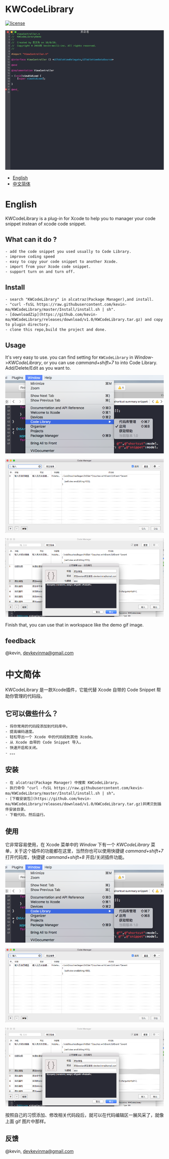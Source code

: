 # KWCodeLibrary


[![license](https://img.shields.io/github/license/mashape/apistatus.svg?maxAge=2592000)]()

![Demo](Images/demo1.gif)

* [English](#english)
* [中文简体](#chinese)

<h1 id="english">English</h1>

KWCodeLibrary is a plug-in for Xcode to help you to manager your code snippet instean of xcode code snippet.

## What can it do ?

	- add the code snippet you used usually to Code Library.
	- improve coding speed
	- easy to copy your code snippet to another Xcode.
	- import from your Xcode code snippet.
	- support turn on and turn off.

## Install

	- search "KWCodeLibrary" in alcatraz(Package Manager),and install.
	- "curl -fsSL https://raw.githubusercontent.com/kevin-ma/KWCodeLibrary/master/Install/install.sh | sh".
	- [downloadZip](https://github.com/kevin-ma/KWCodeLibrary/releases/download/v1.0/KWCodeLibrary.tar.gz) and copy to plugin directory.
	- clone this repo,build the project and done.


## Usage

It's very easy to use. you can find setting for `KWCodeLibrary` in *Window*->*KWCodeLibrary*, or you can use *cammand+shift+7* to into Code Library. Add/Delete/Edit as you want to.

![Demo](Images/setting1.png)


![Demo](Images/setting2.png)


![Demo](Images/setting3.png)


Finish that, you can use that in workspace like the demo gif image.


## feedback


@kevin, [devkevinma@gmail.com](mailto://devkevinma@gmail.com)

<h1 id="chinese">中文简体</h1>


KWCodeLibrary 是一款Xcode插件，它能代替 Xcode 自带的 Code Snippet 帮助你管理的代码段。

## 它可以做些什么？
	
	- 将你常用的代码段添加到代码库中。
	- 提高编码速度。
	- 轻松导出一个 Xcode 中的代码段到其他 Xcode。
	- 从 Xcode 自带的 Code Snippet 导入。
	- 快速开启和关闭。
	- 。。。

## 安装

	- 在 alcatraz(Package Manager) 中搜索 KWCodeLibrary。
	- 执行命令 "curl -fsSL https://raw.githubusercontent.com/kevin-ma/KWCodeLibrary/master/Install/install.sh | sh"。
	- [下载安装包](https://github.com/kevin-ma/KWCodeLibrary/releases/download/v1.0/KWCodeLibrary.tar.gz)并拷贝到插件安装目录。
	- 下载代码，然后运行。


## 使用

它非常容易使用，在 Xcode 菜单中的 *Window* 下有一个 *KWCodeLibrary* 菜单，关于这个插件的功能都在这里，当然你也可以使用快捷键 *cammand+shift+7* 打开代码库，快捷键 *cammand+shift+8* 开启/关闭插件功能。

![Demo](Images/setting1.png)


![Demo](Images/setting2.png)


![Demo](Images/setting3.png)

按照自己的习惯添加、修改相关代码段后，就可以在代码编辑区一展风采了，就像上面 gif 图片中那样。

## 反馈


@kevin, [devkevinma@gmail.com](mailto://devkevinma@gmail.com)
